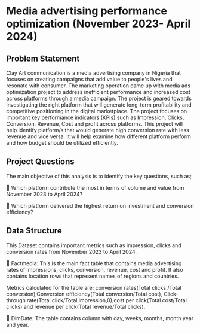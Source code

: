 # Media advertising performance optimization (November 2023- April 2024)
## Problem Statement
Clay Art communication is a media advertising company in Nigeria that focuses on creating campaigns that add value to people's lives and resonate with consumer. The marketing operation came up with media ads optimization project to address inefficient performance and increased cost across platforms through a media campaign. The project is geared towards investigating the right platform that will generate long-term profitability and competitive positioning in the digital marketplace. 
The project focuses on important key performance indicators (KPIs) such as Impression, Clicks, Conversion, Revenue, Cost and profit across platforms. 
This project will help identify platform/s that would generate high conversion rate with less revenue and vice versa. It will help examine how different platform perform and how budget should be utilized efficiently.


## Project Questions
The main objective of this analysis is to identify the key questions, such as;

	Which platform contribute the most in terms of volume and value from November 2023 to April 2024?

	Which platform delivered the highest return on investment and conversion efficiency?


## Data Structure 
This Dataset contains important metrics such as impression, clicks and conversion rates from November 2023 to April 2024. 
 
	Factmedia: This is the main fact table that contains media advertising rates of impressions, clicks, conversion, revenue, cost and profit. It also contains location rows that represent names of regions and countries.

Metrics calculated for the table are; conversion rates(Total clicks /Total conversion),Conversion efficiency(Total conversion/Total cost), Click-through rate(Total click/Total impression,0),cost per click(Total cost/Total clicks) and revenue per click(Total revenue/Total clicks).

	DimDate: The table contains column with day, weeks, months, month year and year.
